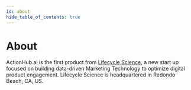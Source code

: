 ```yaml
---
id: about
hide_table_of_contents: true
---
```


# About

ActionHub.ai is the first product from [Lifecycle Science](https://github.com/Lifecycle-Science), a new start up focused on building data-driven Marketing Technology to optimize digital product engagement. Lifecycle Science is headquartered in Redondo Beach, CA, US.


